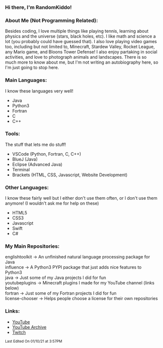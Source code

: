 ### Hi there, I'm RandomKiddo!

### About Me (Not Programming Related):

Besides coding, I love multiple things like playing tennis, learning about physics and the universe (stars, black holes, etc). I like math and science
a lot (you probably could have guessed that). I also love playing video games too, including but not limited to, Minecraft, Stardew Valley, Rocket League,
any Mario game, and Bloons Tower Defense! I also enjoy partaking in social activities, and love to photograph animals and landscapes. There is so much more
to know about me, but I'm not writing an autobiography here, so I'm just going to stop here.

### Main Languages:

I know these languages very well!

- Java
- Python3
- Fortran
- C
- C++

### Tools:

The stuff that lets me do stuff!

- VSCode (Python, Fortran, C, C++)
- BlueJ (Java)
- Eclipse (Advanced Java)
- Terminal
- Brackets (HTML, CSS, Javascript, Website Development)

### Other Languages:

I know these fairly well but I either don't use them often, or I don't use them anymore! (I wouldn't ask me for help on these)

- HTML5
- CSS3
- Javascript
- Swift
- C#

### My Main Repositories:

englishtoolkit -> An unfinished natural language processing package for Java <br />
influence -> A Python3 PYPI package that just adds nice features to Python3 <br />
java -> Just some of my Java projects I did for fun <br />
youtubeplugins -> Minecraft plugins I made for my YouTube channel (links below) <br />
fortran -> Just some of my Fortran projects I did for fun <br />
license-chooser -> Helps people choose a license for their own repositories <br />

### Links:

- [YouTube](https://www.youtube.com/channel/UCqORid7DP0chFER0SkjCb1A)
- [YouTube Archive](https://www.youtube.com/channel/UCvErjJxLRFq4t9d4iydRLVQ)
- [Twitch](https://www.twitch.tv/notfirsttry)

<sub>Last Edited On 01/10/21 at 3:57PM</sub>
